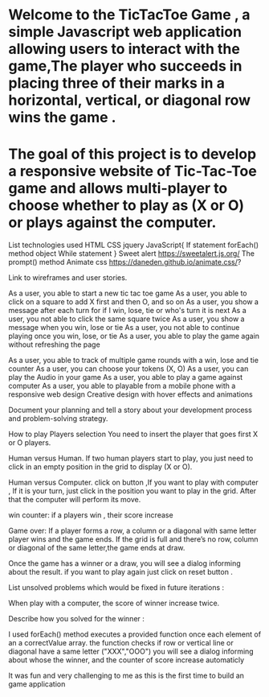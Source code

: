 
# Welcome to the TicTacToe Game , a simple Javascript web application allowing users to interact with the game,The player who succeeds in placing three of their marks in a horizontal, vertical, or diagonal row wins the game .

# The goal of this project is to develop a responsive website of Tic-Tac-Toe game and allows multi-player to choose whether to play as (X or O) or plays against the computer.





List technologies used
HTML
CSS
jquery
JavaScript{
If statement
forEach() method
object
While statement
}
Sweet alert
https://sweetalert.js.org/
The prompt() method 
Animate css
https://daneden.github.io/animate.css/?


Link to wireframes and user stories.

As a user, you able to start a new tic tac toe game
As a user, you able to click on a square to add X first and then O, and so on
As a user, you show a message after each turn for if I win, lose, tie or who's turn it is next
As a user, you not able to click the same square twice
As a user, you show a message when you win, lose or tie
As a user, you not able to continue playing once you win, lose, or tie
As a user, you able to play the game again without refreshing the page

As a user, you able to  track of multiple game rounds with a win, lose and tie counter
As a user, you can choose your tokens (X, O)
As a user, you can play the Audio in your game
As a user, you able to play a game against computer
As a user, you able to  playable from a mobile phone with a responsive web design
 Creative design with hover effects and animations



Document your planning and tell a story about your development process and problem-solving strategy.


How to play
Players selection
You need to insert the player that goes first X or O players.

Human versus Human.
If two human players start to play, you just need to
 click in an empty position in the grid to display (X or O).  

Human versus Computer.
click on button ,If you want to play with computer ,  If it is your turn, 
just click in the position you want to play in the grid. After that the computer will perform its move. 

 win counter:
 if a players win , their score  increase

Game over:
If a player forms a row, a column or a diagonal with same letter player wins and the game ends. 
If the grid is full and there’s no row, column or diagonal of the same letter,the game ends at draw. 

Once the game has a winner or a draw, you will see a dialog informing about the result. 
if you want to play again just click on reset button .



List unsolved problems which would be fixed in future iterations :

When play with a computer, the score of winner increase twice.



Describe how you solved for the winner :

I used forEach() method executes a provided function once each element of an a correctValue array.
the function checks if  row or vertical line or  diagonal have a same letter ("XXX","OOO")
you will see a dialog informing about whose the winner, and the counter of score increase automaticly



It was fun and very challenging to me as this is the first time to build an game application


